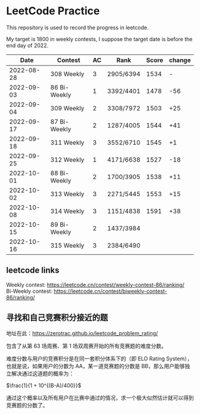 # LeetCode Practice

This repository is used to record the progress in leetcode.

My target is 1800 in weekly contests, I suppose the target date is before the end day of 2022.

|    Date    | Contest | AC | Rank | Score | change |
| ---------- | ------- | -- | ---- | ----- | ------ |
| 2022-08-28 | 308 Weekly | 3 | 2905/6394 | 1534| - |
| 2022-09-03 | 86 Bi-Weekly | 1 | 3392/4401 | 1478| -56|
| 2022-09-04 | 309 Weekly | 2 | 3308/7972 | 1503| +25|
| 2022-09-17 | 87 Bi-Weekly | 2 | 1287/4005 | 1544| +41|
| 2022-09-18 | 311 Weekly | 3 | 3552/6710 | 1545| +1|
| 2022-09-25 | 312 Weekly | 1 | 4171/6638 | 1527| -18|
| 2022-10-01 | 88 Bi-Weekly | 2 | 1700/3905 | 1538| +11|
| 2022-10-02 | 313 Weekly | 3 | 2271/5445 | 1553| +15|
| 2022-10-08 | 314 Weekly | 3 | 1151/4838 | 1591 | +38 |
| 2022-10-15 | 89 Bi-Weekly | 2 | 1437/3984 |  |  |
| 2022-10-16 | 315 Weekly | 3 | 2384/6490 |  |  |

## leetcode links

Weekly contest: <https://leetcode.cn/contest/weekly-contest-86/ranking/>  
Bi-Weekly contest: <https://leetcode.cn/contest/biweekly-contest-86/ranking/>

## 寻找和自己竞赛积分接近的题

地址在此：<https://zerotrac.github.io/leetcode_problem_rating/>

包含了从第 63 场周赛、第 1 场双周赛开始的所有竞赛题的难度分数。

难度分数与用户的竞赛积分是在同一套积分体系下的（即 ELO Rating System），也就是说，如果用户的分数为 AA，某一道竞赛题的分数是 BB，那么用户能够独立解决通过这道题的概率为：

$\frac{1}{1 + 10^{(B-A)/400}}$

​
通过这个概率以及所有用户在比赛中通过的情况，求一个极大似然估计就可以得到竞赛题的分数了。
